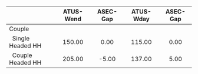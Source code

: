 
|                      |    ATUS-Wend |     ASEC-Gap |    ATUS-Wday |     ASEC-Gap |
| -------------------- | :----------: | :----------: | :----------: | :----------: |
| Couple               |              |              |              |              |
| &nbsp;&nbsp;Single Headed HH |       150.00 |         0.00 |       115.00 |         0.00 |
| &nbsp;&nbsp;Couple Headed HH |       205.00 |        -5.00 |       137.00 |         5.00 |

